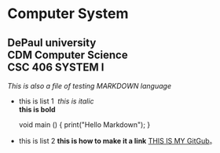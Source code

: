 
Computer System
=====
DePaul university    
CDM Computer Science     
CSC 406 SYSTEM I
-----
*This is also a file of testing MARKDOWN language*      

* this is list 1  
*this is italic*    
**this is bold**    


    void main ()
    {
    print("Hello Markdown");
    }

* this is list 2
**this is how to make it a link**
[THIS IS MY GitGub](https://github.com/newlifehaonan)。


